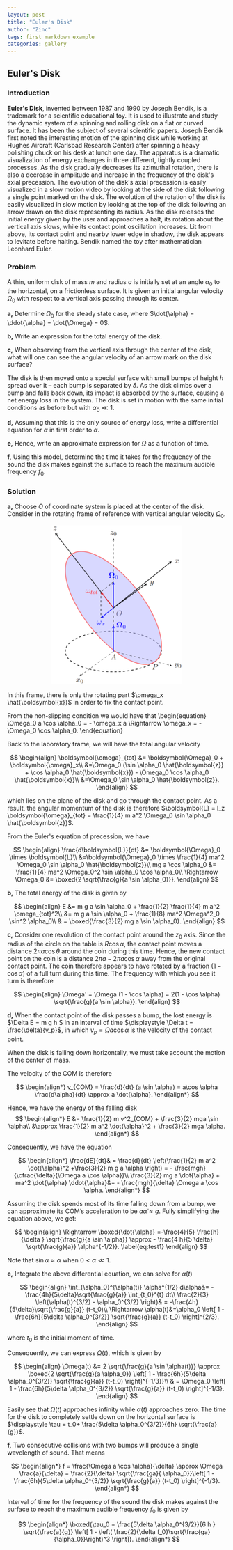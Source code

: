 ```yaml
---
layout: post
title: "Euler's Disk"
author: "Zinc"
tags: first markdown example
categories: gallery
---
```


 <script type="text/x-mathjax-config">
    MathJax.Hub.Config({
      tex2jax: {
        skipTags: ['script', 'noscript', 'style', 'textarea', 'pre'],
        inlineMath: [['$','$']]
      }
    });
  </script>
  <script src="https://cdn.mathjax.org/mathjax/latest/MathJax.js?config=TeX-AMS-MML_HTMLorMML" type="text/javascript"></script>

<script type="text/x-mathjax-config">
MathJax.Hub.Config({
  TeX: { equationNumbers: { autoNumber: "AMS" } }
});
</script>

## **Euler's Disk**


### **Introduction**

**Euler's Disk**, invented between 1987 and 1990 by Joseph Bendik, is a trademark for a scientific educational toy. It is used to illustrate and study the dynamic system of a spinning and rolling disk on a flat or curved surface. It has been the subject of several scientific papers. Joseph Bendik first noted the interesting motion of the spinning disk while working at Hughes Aircraft (Carlsbad Research Center) after spinning a heavy polishing chuck on his desk at lunch one day. The apparatus is a dramatic visualization of energy exchanges in three different, tightly coupled processes. As the disk gradually decreases its azimuthal rotation, there is also a decrease in amplitude and increase in the frequency of the disk's axial precession. The evolution of the disk's axial precession is easily visualized in a slow motion video by looking at the side of the disk following a single point marked on the disk. The evolution of the rotation of the disk is easily visualized in slow motion by looking at the top of the disk following an arrow drawn on the disk representing its radius. As the disk releases the initial energy given by the user and approaches a halt, its rotation about the vertical axis slows, while its contact point oscillation increases. Lit from above, its contact point and nearby lower edge in shadow, the disk appears to levitate before halting. Bendik named the toy after mathematician Leonhard Euler.

### **Problem**

A thin, uniform disk of mass $m$ and radius $a$ is initially set at an angle $\alpha_0$ to the horizontal, on a frictionless surface. It is given an initial angular velocity $\Omega_0$ with respect to a vertical axis passing through its center.


**a,** Determine $\Omega_0$ for the steady state case, where $\dot{\alpha} = \ddot{\alpha} = \dot{\Omega} = 0$.

**b,** Write an expression for the total energy of the disk.

**c,** When observing from the vertical axis through the center of the disk, what will one can see the angular velocity of an arrow mark on the disk surface?

The disk is then moved onto a special surface with small bumps of height $h$ spread over it – each bump is separated by $\delta$. As the disk climbs over a bump and falls back down, its impact is absorbed by the surface, causing a net energy loss in the system. The disk is set in motion with the same initial conditions as before
but with $\alpha_0 \ll 1$.

**d,** Assuming that this is the only source of energy loss, write a differential equation for $\dot{\alpha}$ in first order to $\alpha$.

**e,** Hence, write an approximate expression for $\Omega$ as a function of time.

**f,** Using this model, determine the time it takes for the frequency of the sound the disk makes against the surface to reach the maximum audible frequency $f_0$.

### **Solution**

**a,** Choose $O$ of coordinate system is placed at the center of the disk. Consider in the rotating frame of reference with vertical angular velocity $\Omega_0$.

<p align="center">
  <img width="300"  src="/images/gallery/eulerdisk/eulerdisk.png">
</p>

In this frame, there is only the rotating part $\omega_x \hat{\boldsymbol{x}}$ in order to fix the contact point. 

From the non-slipping condition we would have that
\begin{equation}
    \Omega_0 a \cos \alpha_0 = - \omega_x a \Rightarrow \omega_x = -\Omega_0 \cos \alpha_0. 
\end{equation}

Back to the laboratory frame, we will have the total angular velocity

$$
\begin{align}
        \boldsymbol{\omega}_{tot} &= \boldsymbol{\Omega}_0 + \boldsymbol{\omega}_x\\
        &=\Omega_0 (\sin \alpha_0 \hat{\boldsymbol{z}} + \cos \alpha_0 \hat{\boldsymbol{x}}) - \Omega_0 \cos \alpha_0 \hat{\boldsymbol{x}}\\
        &=\Omega_0 \sin \alpha_0 \hat{\boldsymbol{z}}.
\end{align}
$$
 
which lies on the plane of the disk and go through the contact point. As a result, the angular momentum of the disk is therefore $\boldsymbol{L} = I_z \boldsymbol{\omega}_{tot} = \frac{1}{4} m a^2 \Omega_0 \sin \alpha_0 \hat{\boldsymbol{z}}$.

From the Euler's equation of precession, we have

$$
\begin{align}
    \frac{d\boldsymbol{L}}{dt}  &= \boldsymbol{\Omega}_0 \times \boldsymbol{L}\\
    &=\boldsymbol{\Omega}_0 \times \frac{1}{4} ma^2 \Omega_0 \sin \alpha_0 \hat{\boldsymbol{z}}\\
    mg a \cos \alpha_0 &= \frac{1}{4} ma^2 \Omega_0^2 \sin \alpha_0 \cos \alpha_0\\
\Rightarrow \Omega_0 &= \boxed{2 \sqrt{\frac{g}{a \sin \alpha_0}}}.
\end{align}
$$

**b,** The total energy of the disk is given by 

$$
\begin{align}
        E &= m g a \sin \alpha_0 + \frac{1}{2} \frac{1}{4} m a^2 \omega_{tot}^2\\
        &=  m g a \sin \alpha_0 + \frac{1}{8} ma^2 \Omega^2_0 \sin^2 \alpha_0\\
        & = \boxed{\frac{3}{2} mg a \sin \alpha_0}.
\end{align}
$$

**c,** Consider one revolution of the contact point around the $z_0$ axis. Since the radius of the circle on the table is $R \cos \alpha$, the contact point moves a distance $2\pi a \cos \theta$ around the coin during this time. Hence, the new contact point on the coin is a distance $2 \pi a − 2\pi a \cos \alpha$ away from the original contact point. The coin therefore appears to have rotated by a fraction $(1 − \cos \alpha)$ of a full turn during this time. The frequency with which you see it turn is therefore

$$
\begin{align}
        \Omega' = \Omega (1 - \cos \alpha) = 2(1 - \cos \alpha) \sqrt{\frac{g}{a \sin \alpha}}.
\end{align}
$$

**d,** When the contact point of the disk passes a bump, the lost energy is $\Delta E = m g h $ in an interval of time $\displaystyle \Delta t = \frac{\delta}{v_p}$, in which $v_p = \Omega a \cos \alpha$ is the velocity of the contact point.

When the disk is falling down horizontally, we must take account the motion of the center of mass. 

The velocity of the COM is therefore

$$
\begin{align*}
     v_{COM} = \frac{d}{dt} (a \sin \alpha) = a\cos \alpha \frac{d\alpha}{dt} \approx a \dot{\alpha}.
\end{align*}
$$


Hence, we have the energy of the falling disk
$$
\begin{align*}
     E &= \frac{1}{2} m v^2_{COM} + \frac{3}{2} mga \sin \alpha\\
     &\approx \frac{1}{2} m a^2 \dot{\alpha}^2 + \frac{3}{2} mga \alpha.
\end{align*}
$$

Consequently, we have the equation 

$$
\begin{align*}
     \frac{dE}{dt}& = \frac{d}{dt} \left(\frac{1}{2} m a^2 \dot{\alpha}^2 +\frac{3}{2} m g a \alpha \right) = - \frac{mgh}{\cfrac{\delta}{\Omega a \cos \alpha}}\\
    \frac{3}{2} mg a  \dot{\alpha} + ma^2 \dot{\alpha} \ddot{\alpha}&= - \frac{mgh}{\delta} \Omega a \cos \alpha.
\end{align*}
$$


Assuming the disk spends most of its time falling down from a bump, we can approximate its COM’s acceleration to be $a \dot{\alpha} \approx g$. Fully simplifying the equation above, we get:

$$
\begin{align}
         \Rightarrow \boxed{\dot{\alpha} =-\frac{4}{5} \frac{h}{\delta } \sqrt{\frac{g}{a \sin \alpha}} \approx - \frac{4 h}{5 \delta} \sqrt{\frac{g}{a}} \alpha^{-1/2}}. 
         \label{eq:test1}
\end{align}
$$

Note that $\sin \alpha \approx \alpha$ when $0<\alpha \ll 1$. 


**e,** Integrate the above differential equation, we can solve for $\alpha (t)$

$$
\begin{align}
       \int_{\alpha_0}^{\alpha(t)} \alpha^{1/2} d\alpha&= -\frac{4h}{5\delta}\sqrt{\frac{g}{a}} \int_{t_0}^{t} dt\\
       \frac{2}{3} \left(\alpha(t)^{3/2} - \alpha_0^{3/2} \right)& = -\frac{4h}{5\delta}\sqrt{\frac{g}{a}} (t-t_0)\\
       \Rightarrow \alpha(t)&=\alpha_0 \left[ 1 - \frac{6h}{5\delta \alpha_0^{3/2}} \sqrt{\frac{g}{a}} (t-t_0) \right]^{2/3}.
\end{align}
$$

where $t_0$ is the initial moment of time.

Consequently, we can express $\Omega(t)$, which is given by

$$
\begin{align}
        \Omega(t) &= 2 \sqrt{\frac{g}{a \sin \alpha(t)}} \approx \boxed{2 \sqrt{\frac{g}{a \alpha_0}} \left[ 1 - \frac{6h}{5\delta \alpha_0^{3/2}} \sqrt{\frac{g}{a}} (t-t_0) \right]^{-1/3}}\\
        & = \Omega_0 \left[ 1 - \frac{6h}{5\delta \alpha_0^{3/2}} \sqrt{\frac{g}{a}} (t-t_0) \right]^{-1/3}.
\end{align}
$$

Easily see that $\Omega(t)$ approaches infinity while $\alpha(t)$ approaches zero. The time for the disk to completely settle down on the horizontal surface is $\displaystyle \tau = t_0+ \frac{5\delta \alpha_0^{3/2}}{6h} \sqrt{\frac{a}{g}}$.


**f,** Two consecutive collisions with two bumps will produce a single wavelength of sound. That means

$$
\begin{align*}
 f = \frac{\Omega a \cos \alpha}{\delta} \approx \Omega \frac{a}{\delta} =  \frac{2}{\delta} \sqrt{\frac{ga}{ \alpha_0}}\left[ 1 - \frac{6h}{5\delta \alpha_0^{3/2}} \sqrt{\frac{g}{a}} (t-t_0) \right]^{-1/3}.
\end{align*}
$$

Interval of time for the frequency of the sound the disk makes
against the surface to reach the maximum audible frequency $f_0$ is given by

$$
\begin{align*}
    \boxed{\tau_0 = \frac{5\delta \alpha_0^{3/2}}{6 h } \sqrt{\frac{a}{g}} \left[ 1 - \left( \frac{2}{\delta f_0}\sqrt{\frac{ga}{\alpha_0}}\right)^3 \right]}.
\end{align*}
$$


